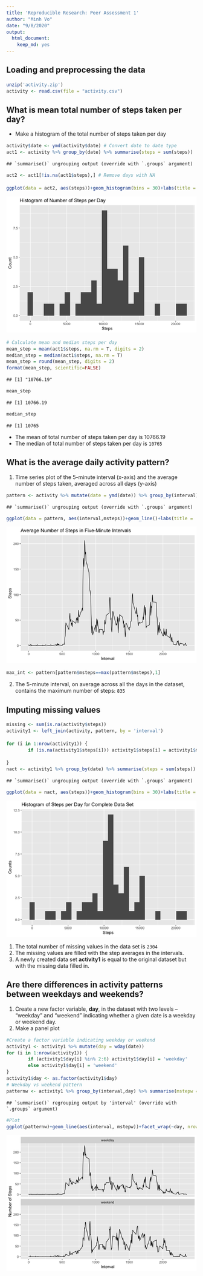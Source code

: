 ```yaml
---
title: 'Reproducible Research: Peer Assessment 1'
author: "Minh Vo"
date: "9/8/2020"
output: 
  html_document: 
    keep_md: yes
---
```




## Loading and preprocessing the data


```r
unzip('activity.zip')
activity <- read.csv(file = "activity.csv")
```


## What is mean total number of steps taken per day?

* Make a histogram of the total number of steps taken per day


```r
activity$date <- ymd(activity$date) # Convert date to date type
act1 <- activity %>% group_by(date) %>% summarise(steps = sum(steps))
```

```
## `summarise()` ungrouping output (override with `.groups` argument)
```

```r
act2 <- act1[!is.na(act1$steps),] # Remove days with NA

ggplot(data = act2, aes(steps))+geom_histogram(bins = 30)+labs(title = 'Histogram of Number of Steps per Day', x='Steps', y='Count')
```

![](PA1_template_files/figure-html/step_per_day-1.png)<!-- -->

```r
# Calculate mean and median steps per day
mean_step = mean(act1$steps, na.rm = T, digits = 2)
median_step = median(act1$steps, na.rm = T)
mean_step = round(mean_step, digits = 2)
format(mean_step, scientific=FALSE)
```

```
## [1] "10766.19"
```

```r
mean_step
```

```
## [1] 10766.19
```

```r
median_step
```

```
## [1] 10765
```

* The mean of total number of steps taken per day is 10766.19
* The median of total number of steps taken per day is ``10765``

## What is the average daily activity pattern?

1. Time series plot of the 5-minute interval (x-axis) and the average number of steps taken, averaged across all days (y-axis)


```r
pattern <- activity %>% mutate(date = ymd(date)) %>% group_by(interval) %>% summarise(msteps = mean(steps, na.rm = T))
```

```
## `summarise()` ungrouping output (override with `.groups` argument)
```

```r
ggplot(data = pattern, aes(interval,msteps))+geom_line()+labs(title = 'Average Number of Steps in Five-Minute Intervals', x='Interval', y='Steps')
```

![](PA1_template_files/figure-html/avg_activity-1.png)<!-- -->

```r
max_int <- pattern[pattern$msteps==max(pattern$msteps),1] 
```

2. The 5-minute interval, on average across all the days in the dataset, contains the maximum number of steps: ``835``


## Imputing missing values


```r
missing <- sum(is.na(activity$steps))
activity1 <- left_join(activity, pattern, by = 'interval')

for (i in 1:nrow(activity1)) {
        if (is.na(activity1$steps[i])) activity1$steps[i] = activity1$msteps[i]
        
}
nact <- activity1 %>% group_by(date) %>% summarise(steps = sum(steps))
```

```
## `summarise()` ungrouping output (override with `.groups` argument)
```

```r
ggplot(data = nact, aes(steps))+geom_histogram(bins = 30)+labs(title = 'Histogram of Steps per Day for Complete Data Set', x='Steps', y='Counts')
```

![](PA1_template_files/figure-html/missing_val-1.png)<!-- -->

1. The total number of missing values in the data set is ``2304``
2. The missing values are filled with the step averages in the intervals.
3. A newly created data set **activity1** is equal to the original dataset but with the missing data filled in.

## Are there differences in activity patterns between weekdays and weekends?

1. Create a new factor variable, **day**, in the dataset with two levels – “weekday” and “weekend” indicating whether a given date is a weekday or weekend day.
2. Make a panel plot


```r
#Create a factor variable indicating weekday or weekend
activity1 <- activity1 %>% mutate(day = wday(date))
for (i in 1:nrow(activity1)) {
        if (activity1$day[i] %in% 2:6) activity1$day[i] = 'weekday'
        else activity1$day[i] = 'weekend'
}
activity1$day <- as.factor(activity1$day)
# Weekday vs weekend pattern
patternw <- activity1 %>% group_by(interval,day) %>% summarise(mstepw = mean(steps))
```

```
## `summarise()` regrouping output by 'interval' (override with `.groups` argument)
```

```r
#Plot
ggplot(patternw)+geom_line(aes(interval, mstepw))+facet_wrap(~day, nrow = 2)+labs(x='Interval', y='Number of Steps')
```

![](PA1_template_files/figure-html/differences-1.png)<!-- -->
